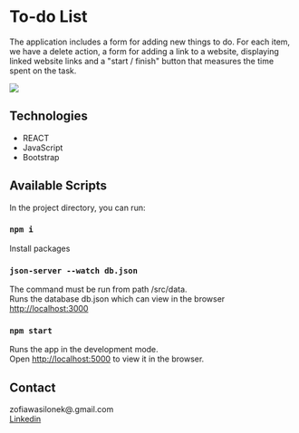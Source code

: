 # To-do List

The application includes a form for adding new things to do. For each item, we have a delete action, a form for adding a link to a website, displaying linked website links and a "start / finish" button that measures the time spent on the task.

<img src="https://user-images.githubusercontent.com/59224048/88298463-7b914200-cd01-11ea-9f7d-357b81a1b5e6.png">

## Technologies

* REACT
* JavaScript
* Bootstrap

## Available Scripts

In the project directory, you can run:

### `npm i`

Install packages

### `json-server --watch db.json`

The command must be run from path /src/data. <br>
Runs the database db.json which can view in the browser [http://localhost:3000](http://localhost:3000)

### `npm start`

Runs the app in the development mode.<br />
Open [http://localhost:5000](http://localhost:5000) to view it in the browser.

## Contact 
zofiawasilonek@.gmail.com<br>
<a href="https://www.linkedin.com/in/zofia-wasilonek/">Linkedin</a>
